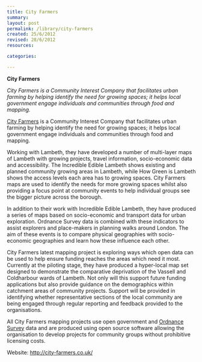 ```yaml
---
title: City Farmers
summary: 
layout: post
permalink: /library/city-farmers
created: 25/6/2012
revised: 28/6/2012
resources:

categories:

---
```


<p><strong>City Farmers</strong></p>

<p><em>City Farmers is a Community Interest Company that facilitates urban farming by helping identify the need for growing spaces; it helps local government engage individuals and communities through food and mapping.</em></p>
<p><a href="http://city-farmers.co.uk/" rel="nofollow">City Farmers</a> is a Community Interest Company that facilitates urban farming by helping identify the need for growing spaces; it helps local government engage individuals and communities through food and mapping. </p>
<p>Working with Lambeth, they have developed a number of multi-layer maps of Lambeth with growing projects, travel information, socio-economic data and accessibility. The Incredible Edible Lambeth shows existing and planned community growing areas in Lambeth, while How Green is Lambeth shows the access levels each area has to growing spaces. City Farmers maps are used to identify the needs for more growing spaces whilst also providing a focus point at community events to help individual groups see the bigger picture across the borough.</p>
<p>In addition to their work with Incredible Edible Lambeth, they have produced a series of maps based on socio-economic and transport data for urban exploration. Ordnance Survey data is combined with these indicators to assist explorers and place-makers in planning walks around London. The aim of these events is to compare physical geographies with socio-economic geographies and learn how these influence each other.</p>
<p>City Farmers latest mapping project is exploring ways which open data can be used to help ensure funding reaches the areas which need it most. Currently at the piloting stage, they have produced a hyper-local map set designed to demonstrate the comparative deprivation of the Vassell and Coldharbour wards of Lambeth. Not only will this support future funding applications but also provide guidance on the demographics within catchment areas of community projects. Support will be provided in identifying whether representative sections of the local community are being engaged through regular reporting and feedback provided to the organisations.</p>
<p>All City Farmers mapping projects use open government and <a href="http://www.data.gov.uk/library/Ordnance-Survey-Open-Data" rel="nofollow">Ordnance Survey</a> data and are produced using open source software allowing the organisation to develop projects for community groups without prohibitive licensing costs.</p>
<p>Website: <a href="http://city-farmers.co.uk/" rel="nofollow">http://city-farmers.co.uk/</a></p>
